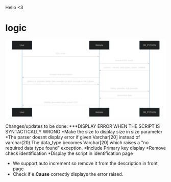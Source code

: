 
Hello <3
# logic
![:)](sequence-flow-logic.svg)

Changes/updates to be done:
***DISPLAY ERROR WHEN THE SCRIPT IS SYNTACTICALLY WRONG
*Make the size to display size in size parameter
*The parser doesnt display error if given Varchar[20] instead of varchar(20).The data_type becomes Varchar[20] which raises a "no required data type found" exception.
*Include Primary key display
*Remove check identification
*Display the script in identification page
* We support auto increment so remove it from the description in front page
* Check if e.__Cause__ correctly displays the error raised.